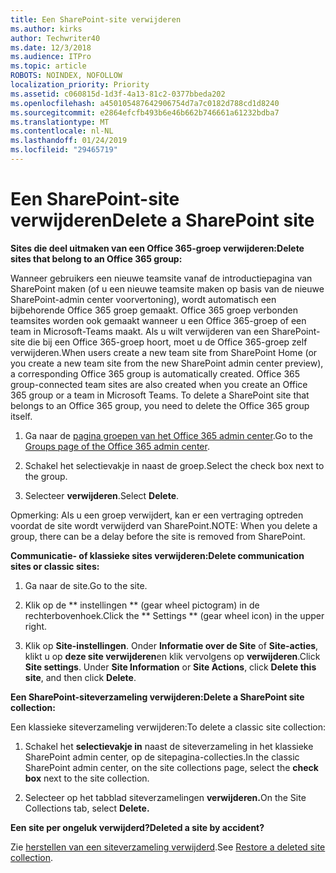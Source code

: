 ```yaml
---
title: Een SharePoint-site verwijderen
ms.author: kirks
author: Techwriter40
ms.date: 12/3/2018
ms.audience: ITPro
ms.topic: article
ROBOTS: NOINDEX, NOFOLLOW
localization_priority: Priority
ms.assetid: c060815d-1d3f-4a13-81c2-0377bbeda202
ms.openlocfilehash: a450105487642906754d7a7c0182d788cd1d8240
ms.sourcegitcommit: e2864efcfb493b6e46b662b746661a61232bdba7
ms.translationtype: MT
ms.contentlocale: nl-NL
ms.lasthandoff: 01/24/2019
ms.locfileid: "29465719"
---
```

# <a name="delete-a-sharepoint-site"></a><span data-ttu-id="76199-102">Een SharePoint-site verwijderen</span><span class="sxs-lookup"><span data-stu-id="76199-102">Delete a SharePoint site</span></span>

 <span data-ttu-id="76199-103">**Sites die deel uitmaken van een Office 365-groep verwijderen:**</span><span class="sxs-lookup"><span data-stu-id="76199-103">**Delete sites that belong to an Office 365 group:**</span></span>
  
<span data-ttu-id="76199-p101">Wanneer gebruikers een nieuwe teamsite vanaf de introductiepagina van SharePoint maken (of u een nieuwe teamsite maken op basis van de nieuwe SharePoint-admin center voorvertoning), wordt automatisch een bijbehorende Office 365 groep gemaakt. Office 365 groep verbonden teamsites worden ook gemaakt wanneer u een Office 365-groep of een team in Microsoft-Teams maakt. Als u wilt verwijderen van een SharePoint-site die bij een Office 365-groep hoort, moet u de Office 365-groep zelf verwijderen.</span><span class="sxs-lookup"><span data-stu-id="76199-p101">When users create a new team site from SharePoint Home (or you create a new team site from the new SharePoint admin center preview), a corresponding Office 365 group is automatically created. Office 365 group-connected team sites are also created when you create an Office 365 group or a team in Microsoft Teams. To delete a SharePoint site that belongs to an Office 365 group, you need to delete the Office 365 group itself.</span></span> 
  
1. <span data-ttu-id="76199-107">Ga naar de [pagina groepen van het Office 365 admin center](https://portal.office.com/adminportal/home#/groups).</span><span class="sxs-lookup"><span data-stu-id="76199-107">Go to the [Groups page of the Office 365 admin center](https://portal.office.com/adminportal/home#/groups).</span></span>
  
2. <span data-ttu-id="76199-108">Schakel het selectievakje in naast de groep.</span><span class="sxs-lookup"><span data-stu-id="76199-108">Select the check box next to the group.</span></span>
  
3. <span data-ttu-id="76199-109">Selecteer **verwijderen**.</span><span class="sxs-lookup"><span data-stu-id="76199-109">Select **Delete**.</span></span> 
  
<span data-ttu-id="76199-110">Opmerking: Als u een groep verwijdert, kan er een vertraging optreden voordat de site wordt verwijderd van SharePoint.</span><span class="sxs-lookup"><span data-stu-id="76199-110">NOTE: When you delete a group, there can be a delay before the site is removed from SharePoint.</span></span>
  
 <span data-ttu-id="76199-111">**Communicatie- of klassieke sites verwijderen:**</span><span class="sxs-lookup"><span data-stu-id="76199-111">**Delete communication sites or classic sites:**</span></span>
  
1. <span data-ttu-id="76199-112">Ga naar de site.</span><span class="sxs-lookup"><span data-stu-id="76199-112">Go to the site.</span></span>
  
2. <span data-ttu-id="76199-113">Klik op de \*\* instellingen \*\* (gear wheel pictogram) in de rechterbovenhoek.</span><span class="sxs-lookup"><span data-stu-id="76199-113">Click the \*\* Settings \*\* (gear wheel icon) in the upper right.</span></span> 
  
3. <span data-ttu-id="76199-p102">Klik op **Site-instellingen**. Onder **Informatie over de Site** of **Site-acties**, klikt u op **deze site verwijderen**en klik vervolgens op **verwijderen**.</span><span class="sxs-lookup"><span data-stu-id="76199-p102">Click **Site settings**. Under **Site Information** or **Site Actions**, click **Delete this site**, and then click **Delete**.</span></span> 
  
 <span data-ttu-id="76199-116">**Een SharePoint-siteverzameling verwijderen:**</span><span class="sxs-lookup"><span data-stu-id="76199-116">**Delete a SharePoint site collection:**</span></span>
  
<span data-ttu-id="76199-117">Een klassieke siteverzameling verwijderen:</span><span class="sxs-lookup"><span data-stu-id="76199-117">To delete a classic site collection:</span></span>
  
1. <span data-ttu-id="76199-118">Schakel het **selectievakje in** naast de siteverzameling in het klassieke SharePoint admin center, op de sitepagina-collecties.</span><span class="sxs-lookup"><span data-stu-id="76199-118">In the classic SharePoint admin center, on the site collections page, select the **check box** next to the site collection.</span></span> 
  
2. <span data-ttu-id="76199-119">Selecteer op het tabblad siteverzamelingen **verwijderen.**</span><span class="sxs-lookup"><span data-stu-id="76199-119">On the Site Collections tab, select **Delete.**</span></span>
  
 <span data-ttu-id="76199-120">**Een site per ongeluk verwijderd?**</span><span class="sxs-lookup"><span data-stu-id="76199-120">**Deleted a site by accident?**</span></span>
  
<span data-ttu-id="76199-121">Zie [herstellen van een siteverzameling verwijderd](https://go.microsoft.com/fwlink/?linkid=867660).</span><span class="sxs-lookup"><span data-stu-id="76199-121">See [Restore a deleted site collection](https://go.microsoft.com/fwlink/?linkid=867660).</span></span>
  

